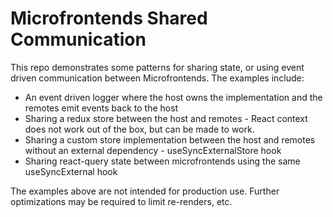 # Microfrontends Shared Communication

This repo demonstrates some patterns for sharing state, or using event driven communication between Microfrontends. The examples include:

- An event driven logger where the host owns the implementation and the remotes emit events back to the host
- Sharing a redux store between the host and remotes - React context does not work out of the box, but can be made to work.
- Sharing a custom store implementation between the host and remotes without an external dependency - useSyncExternalStore hook
- Sharing react-query state between microfrontends using the same useSyncExternal hook

The examples above are not intended for production use. Further optimizations may be required to limit re-renders, etc.
